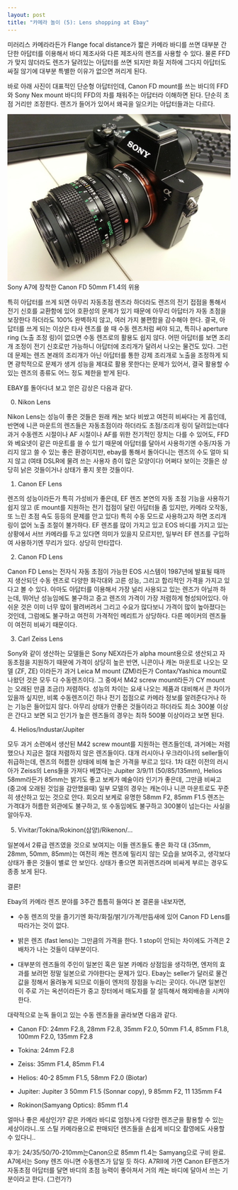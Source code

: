 ```yaml
---
layout: post
title: "카메라 놀이 (5): Lens shopping at Ebay"
---
```



미러리스 카메라라든가 Flange focal distance가 짧은 카메라 바디를 쓰면 대부분 간단한 아답터를 이용해서 바디 제조사와 다른 제조사의 렌즈를 사용할 수 있다. 물론 FFD가 맞지 않더라도 렌즈가 달려있는 아답터를 쓰면 되지만 화질 저하에 그다지 아답터도 싸질 않기에 대부분 특별한 이유가 없으면 꺼리게 된다. 




바로 아래 사진이 대표적인 단순형 아답터인데, Canon FD mount를 쓰는 바디의 FFD와 Sony Nex mount 바디의 FFD의 차를 채워주는 아답터라 이해하면 된다. 단순히 초점 거리만 조정한다. 렌즈가 들어가 있어서 왜곡을 일으키는 아답터들과는 다르다.








![image](/assets/images/ea6b7841fd4e448161c9cc7e01161c78.jpg)Sony A7에 장착한 Canon FD 50mm F1.4의 위용












특히 아답터를 쓰게 되면 아무리 자동초점 렌즈라 하더라도 렌즈의 전기 접점을 통해서 전기 신호를 교환함에 있어 호환성의 문제가 있기 때문에 아무리 아답터가 자동 초점을 보장한다 하더라도 100% 완벽하지 않고, 여러 가지 불편함을 감수해야 한다. 결국, 아답터를 쓰게 되는 이상은 타사 렌즈를 쓸 때 수동 렌즈처럼 써야 되고, 특히나 aperture ring (노출 조정 링)이 없으면 수동 렌즈로의 활용도 쉽지 않다. 어떤 아답터를 보면 조리개 조정이 전기 신호로만 가능하니 아답터에 조리개가 달려서 나오는 물건도 있다. 그런데 문제는 렌즈 본래의 조리개가 아닌 아답터를 통한 강제 조리개로 노출을 조정하게 되면 광학적으로 문제가 생겨 성능을 제대로 활용 못한다는 문제가 있어서, 결국 활용할 수 있는 렌즈의 종류도 어느 정도 제한을 받게 된다.




EBAY를 돌아다녀 보고 얻은 감상은 다음과 같다.




0) Nikon Lens




Nikon Lens는 성능이 좋은 것들은 원래 캐논 보다 비쌌고 여전히 비싸다는 게 흠인데, 반면에 니콘 마운트의 렌즈들은 자동초점이라 하더라도 초점/조리개 링이 달려있는데다 과거 수동렌즈 시절이나 AF 시절이나 AF를 위한 전기적인 장치는 다를 수 있어도, FFD와 베요넷이 같은 마운트를 쓸 수 있기 때문에 아답터를 달아서 사용하기엔 수동/자동 가리지 않고 쓸 수 있는 좋은 환경이지만, ebay를 통해서 돌아다니는 렌즈의 수도 얼마 되지 않고 (여태 DSLR에 물려 쓰는 사용자 층이 많은 모양이다) 어쩌다 보이는 것들은 상당히 낡은 것들이거나 상태가 좋지 못한 것들이다. 




1) Canon EF Lens




렌즈의 성능이라든가 특히 가성비가 좋은데, EF 렌즈 본연의 자동 초점 기능을 사용하기 쉽지 않고 (E mount를 지원하는 전기 접점이 달린 아답터들 좀 있지만, 카메라 오작동, 또 느린 초점 속도 등등의 문제를 안고 있다) 특히 수동 모드로 사용하고자 하면 조리개 링이 없어 노출 조절이 불가하다. EF 렌즈를 많이 가지고 있고 EOS 바디를 가지고 있는 상황에서 서브 카메라를 두고 있다면 의미가 있을지 모르지만, 일부러 EF 렌즈를 구입하여 사용하기엔 무리가 있다. 상당히 안타깝다.




2) Canon FD Lens




Canon FD Lens는 전자식 자동 초점이 가능한 EOS 시스템이 1987년에 발표될 때까지 생산되던 수동 렌즈로 다양한 화각대와 고른 성능, 그리고 합리적인 가격을 가지고 있다고 볼 수 있다. 아마도 아답터를 이용해서 가장 널리 사용되고 있는 렌즈가 아닐까 하는데, 뛰어난 성능임에도 불구하고 중고 렌즈의 가격이 가장 저렴하게 형성되어있다. 아쉬운 것은 이미 너무 많이 팔려버려서 그리고 수요가 많다보니 가격이 많이 높아졌다는 것인데, 그럼에도 불구하고 여전히 가격적인 메리트가 상당하다. 다른 메이커의 렌즈들이 여전히 비싸기 때문이다.




3) Carl Zeiss Lens




Sony와 같이 생산하는 모델들은 Sony NEX라든가 alpha mount용으로 생산되고 자동초점을 지원하기 때문에 가격이 상당히 높은 반면, 니콘이나 캐논 마운트로 나오는 모델 (ZF, ZE) 이라든가 과거 Leica M mount (ZM)라든가 Contax/Yashica mount로 나왔던 것은 모두 다 수동렌즈이다. 그 중에서 M42 screw mount라든가 CY mount는 오래된 만큼 조금(!) 저렴하다. 성능의 차이는 요새 나오는 제품과 대비해서 큰 차이가 있을까 싶지만, 비록 수동렌즈이긴 하나 전기 접점으로 카메라 정보를 알려준다거나 하는 기능은 들어있지 않다. 아무리 상태가 안좋은 것들이라고 하더라도 최소 300불 이상은 간다고 보면 되고 인기가 높은 렌즈들의 경우는 최하 500불 이상이라고 보면 된다.




4) Helios/Industar/Jupiter




모두 과거 소련에서 생산된 M42 screw mount를 지원하는 렌즈들인데, 과거에는 저렴했으나 지금은 절대 저렴하지 않은 렌즈들이다. 대개 러시아나 우크라이나의 seller들이 취급하는데, 렌즈의 허름한 상태에 비해 높은 가격을 부르고 있다. 1차 대전 이전의 러시아가 Zeiss의 Lens들을 가져다 베꼈다는 Jupiter 3/9/11 (50/85/135mm), Helios 58mm라든가 85mm는 밝기도 좋고 보케가 예술이라 인기가 좋은데, 그만큼 비싸고 (중고에 오래된 것임을 감안했을때) 일부 모델의 경우는 캐논이나 니콘 마운트로도 꾸준히 생산하고 있는 것으로 안다. 회오리 보케로 유명한 58mm F2, 85mm F1.5 렌즈는 가격대가 허름한 외관에도 불구하고, 또 수동임에도 불구하고 300불이 넘는다는 사실을 알아두자.




5) Vivitar/Tokina/Rokinon(삼양)/Rikenon/...




일본에서 2류급 렌즈였을 것으로 보여지는 이들 렌즈들도 좋은 화각 대 (35mm, 28mm, 50mm, 85mm)는 여전히 캐논 렌즈에 밀리지 않는 모습을 보여주고, 생각보다 상태가 좋은 것들이 별로 안 보인다. 상태가 좋으면 희귀렌즈라며 비싸게 부르는 경우도 종종 보게 된다.




결론!




Ebay의 카메라 렌즈 분야를 3주간 틈틈히 들여다 본 결론을 내보자면, 




- 수동 렌즈의 맛을 즐기기엔 화각/화질/밝기/가격/만듬새에 있어 Canon FD Lens를 따라가는 것이 없다.

- 밝은 렌즈 (fast lens)는 그만큼의 가격을 한다. 1 stop이 안되는 차이에도 가격은 2배차가 나는 것들이 대부분이다.

- 대부분의 렌즈들의 주인이 일본인 혹은 일본 카메라 상점임을 생각하면, 엔저의 효과를 보려먼 정말 일본으로 가야한다는 문제가 있다. Ebay는 seller가 달러로 물건 값을 정해서 올려놓게 되므로 이들이 엔저의 장점을 누리는 곳이다. 아니면 일본인이 주로 가는 옥션이라든가 중고 장터에서 매도자를 잘 설득해서 해외배송을 시켜야 한다.







대략적으로 눈독 들이고 있는 수동 렌즈들을 골라보면 다음과 같다.




- Canon FD: 24mm F2.8, 28mm F2.8, 35mm F2.0, 50mm F1.4, 85mm F1.8, 100mm F2.0, 135mm F2.8

- Tokina: 24mm F2.8

- Zeiss: 35mm F1.4, 85mm F1.4

- Helios: 40-2 85mm F1.5, 58mm F2.0 (Biotar)

- Jupiter: Jupiter 3 50mm F1.5 (Sonnar copy), 9 85mm F2, 11 135mm F4

- Rokinon(Samyang Optics): 85mm f1.4




얼마나 좋은 세상인가? 같은 카메라 바디로 엄청나게 다양한 렌즈군을 활용할 수 있는 세상이라니..또 스틸 카메라용으로 판매되던 렌즈들을 손쉽게 비디오 촬영에도 사용할 수 있다니..




후기: 24/35/50/70-210mm는Canon으로 85mm f1.4는 Samyang으로 구비 완료. A7에서는 Sony 렌즈 아니면 수동렌즈가 답일 듯 하다. A7RII에 가면 Canon EF렌즈가 자동초점 아답터를 달면 바디의 초점 능력이 좋아져서 거의 캐논 바디에 달아서 쓰는 기분이라고 한다. (그런가?)


